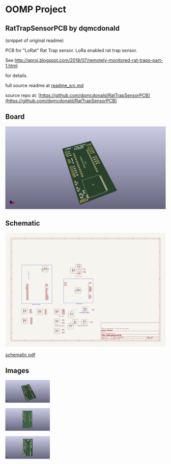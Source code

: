 # OOMP Project  
## RatTrapSensorPCB  by dqmcdonald  
  
(snippet of original readme)  
  
  
PCB for "LoRat" Rat Trap sensor. LoRa enabled rat trap sensor.  
  
See http://qproj.blogspot.com/2018/07/remotely-monitored-rat-traps-part-1.html  
  
for details.  
  
  full source readme at [readme_src.md](readme_src.md)  
  
source repo at: [https://github.com/dqmcdonald/RatTrapSensorPCB](https://github.com/dqmcdonald/RatTrapSensorPCB)  
## Board  
  
[![working_3d.png](working_3d_600.png)](working_3d.png)  
## Schematic  
  
[![working_schematic.png](working_schematic_600.png)](working_schematic.png)  
  
[schematic pdf](working_schematic.pdf)  
## Images  
  
[![working_3d.png](working_3d_140.png)](working_3d.png)  
  
[![working_3d_back.png](working_3d_back_140.png)](working_3d_back.png)  
  
[![working_3d_front.png](working_3d_front_140.png)](working_3d_front.png)  

